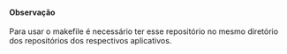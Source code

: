 #### Observação

Para usar o makefile é necessário ter esse repositório no mesmo diretório dos repositórios dos respectivos aplicativos.
